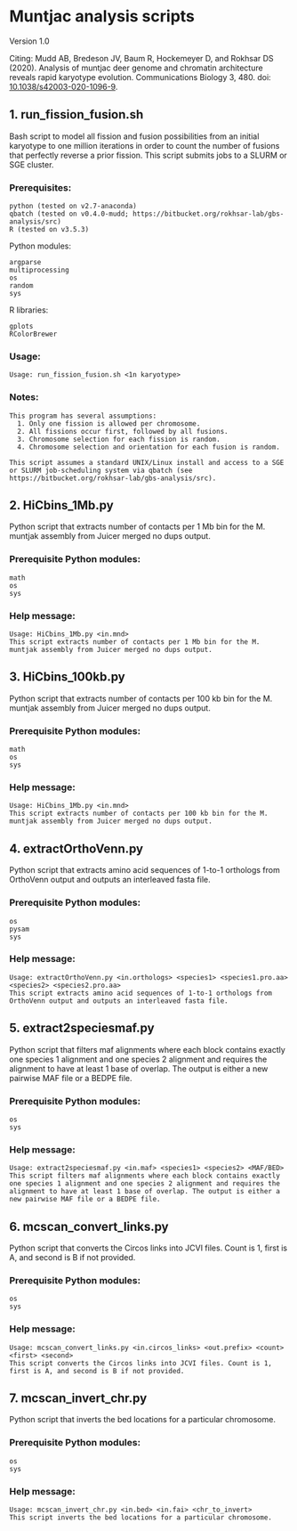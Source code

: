 # Muntjac analysis scripts

Version 1.0

Citing: Mudd AB, Bredeson JV, Baum R, Hockemeyer D, and Rokhsar DS (2020). Analysis of muntjac deer genome and chromatin architecture reveals rapid karyotype evolution. Communications Biology 3, 480. doi: [10.1038/s42003-020-1096-9](https://doi.org/10.1038/s42003-020-1096-9).

## 1. run_fission_fusion.sh

Bash script to model all fission and fusion possibilities from an initial karyotype to one million iterations in order to count the number of fusions that perfectly reverse a prior fission. This script submits jobs to a SLURM or SGE cluster.

### Prerequisites:

```
python (tested on v2.7-anaconda)
qbatch (tested on v0.4.0-mudd; https://bitbucket.org/rokhsar-lab/gbs-analysis/src)
R (tested on v3.5.3)
```

Python modules:
```
argparse
multiprocessing
os
random
sys
```

R libraries:
```
gplots
RColorBrewer
```

### Usage: 

```
Usage: run_fission_fusion.sh <1n karyotype>
```

### Notes:

```
This program has several assumptions:
  1. Only one fission is allowed per chromosome.
  2. All fissions occur first, followed by all fusions.
  3. Chromosome selection for each fission is random.
  4. Chromosome selection and orientation for each fusion is random.

This script assumes a standard UNIX/Linux install and access to a SGE or SLURM job-scheduling system via qbatch (see https://bitbucket.org/rokhsar-lab/gbs-analysis/src).
```

## 2. HiCbins_1Mb.py

Python script that extracts number of contacts per 1 Mb bin for the M. muntjak assembly from Juicer merged no dups output.

### Prerequisite Python modules:

```
math
os
sys
```

### Help message:

```
Usage: HiCbins_1Mb.py <in.mnd>
This script extracts number of contacts per 1 Mb bin for the M. muntjak assembly from Juicer merged no dups output.
```

## 3. HiCbins_100kb.py

Python script that extracts number of contacts per 100 kb bin for the M. muntjak assembly from Juicer merged no dups output.

### Prerequisite Python modules:

```
math
os
sys
```

### Help message:

```
Usage: HiCbins_1Mb.py <in.mnd>
This script extracts number of contacts per 100 kb bin for the M. muntjak assembly from Juicer merged no dups output.
```

## 4. extractOrthoVenn.py

Python script that extracts amino acid sequences of 1-to-1 orthologs from OrthoVenn output and outputs an interleaved fasta file.

### Prerequisite Python modules:

```
os
pysam
sys
```

### Help message:

```
Usage: extractOrthoVenn.py <in.orthologs> <species1> <species1.pro.aa> <species2> <species2.pro.aa>
This script extracts amino acid sequences of 1-to-1 orthologs from OrthoVenn output and outputs an interleaved fasta file.
```

## 5. extract2speciesmaf.py

Python script that filters maf alignments where each block contains exactly one species 1 alignment and one species 2 alignment and requires the alignment to have at least 1 base of overlap. The output is either a new pairwise MAF file or a BEDPE file.

### Prerequisite Python modules:

```
os
sys
```

### Help message:

```
Usage: extract2speciesmaf.py <in.maf> <species1> <species2> <MAF/BED>
This script filters maf alignments where each block contains exactly one species 1 alignment and one species 2 alignment and requires the alignment to have at least 1 base of overlap. The output is either a new pairwise MAF file or a BEDPE file.
```

## 6. mcscan_convert_links.py

Python script that converts the Circos links into JCVI files. Count is 1, first is A, and second is B if not provided.

### Prerequisite Python modules:

```
os
sys
```

### Help message:

```
Usage: mcscan_convert_links.py <in.circos_links> <out.prefix> <count> <first> <second>
This script converts the Circos links into JCVI files. Count is 1, first is A, and second is B if not provided.
```

## 7. mcscan_invert_chr.py

Python script that inverts the bed locations for a particular chromosome.

### Prerequisite Python modules:

```
os
sys
```

### Help message:

```
Usage: mcscan_invert_chr.py <in.bed> <in.fai> <chr_to_invert>
This script inverts the bed locations for a particular chromosome.
```
